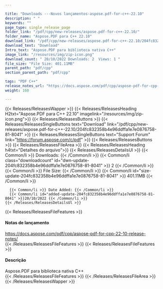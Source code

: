 ```yaml
---

title: "Downloads ---Novos lançamentos-aspose.pdf-for-c++-22.10"
description: " "
keywords: ""
page_type: single_release_page
folder_link: "/pdf/cpp/new-releases/aspose.pdf-for-c++-22.10/"
folder_name: "Aspose.PDF para C++ 22.10"
download_link: "/pdf/cpp/new-releases/aspose.pdf-for-c++-22.10/204fc832358b4e96ddffa1e7e0876758-81-8041"
download_text: "Download"
Intro_text: "Aspose.PDF para biblioteca nativa C++"
image_link: "/resources/img/zip-icon.png"
download_count: " 20/10/2022 Downloads: 2  Views: 1 "
file_size: "File Size: 401.11MB"
parent_path: "pdf/cpp"
section_parent_path: "pdf/cpp"

tags: "PDF C++"
release_notes_url: "https://docs.aspose.com/pdf/cpp/aspose-pdf-for-cpp-22-10-release-notes/"
weight: 160

---
```


{{< Releases/ReleasesWapper >}}
  {{< Releases/ReleasesHeading H2txt="Aspose.PDF para C++ 22.10" imagelink="/resources/img/zip-icon.png">}}
  {{< Releases/ReleasesButtons >}}
    {{< Releases/ReleasesSingleButtons text="Download" link="/pdf/cpp/new-releases/aspose.pdf-for-c++-22.10/204fc832358b4e96ddffa1e7e0876758-81-8041" >}}
    {{< Releases/ReleasesSingleButtons text="Support Forum" link="https://forum.aspose.com/c/pdf" >}}
  {{< Releases/ReleasesButtons >}}
  {{< Releases/ReleasesFileArea >}}
    {{< Releases/ReleasesHeading h4txt="Detalhes do arquivo">}}
    {{< Releases/ReleasesDetailsUl >}}
      {{< Common/li >}} Downloads: {{< /Common/li >}}
      {{< Common/li class="downloadcount" id="dwn-update-204fc832358b4e96ddffa1e7e0876758-81-8041" >}} 2 {{< /Common/li >}}
      {{< Common/li >}} File Size: {{< /Common/li >}}
      {{< Common/li id="size-update-204fc832358b4e96ddffa1e7e0876758-81-8041" >}} 401.11MB {{< /Common/li >}}

      {{< Common/li >}} Date Added: {{< /Common/li >}}
      {{< Common/li id="added-update-204fc832358b4e96ddffa1e7e0876758-81-8041" >}}20/10/2022 {{< /Common/li >}}
    {{< /Releases/ReleasesDetailsUl >}}

  {{< Releases/ReleasesFileFeatures >}}
      <h4>Notas de lançamento</h4><div> <a href='https://docs.aspose.com/pdf/cpp/aspose-pdf-for-cpp-22-10-release-notes/'>https://docs.aspose.com/pdf/cpp/aspose-pdf-for-cpp-22-10-release-notes/</a></div>
  {{< /Releases/ReleasesFileFeatures >}}
  {{< Releases/ReleasesFileFeatures >}}
      <h4>Descrição</h4><div class="HTMLDescription"> Aspose.PDF para biblioteca nativa C++</div>
  {{< /Releases/ReleasesFileFeatures >}}
 {{< /Releases/ReleasesFileArea >}}
{{< /Releases/ReleasesWapper >}}



